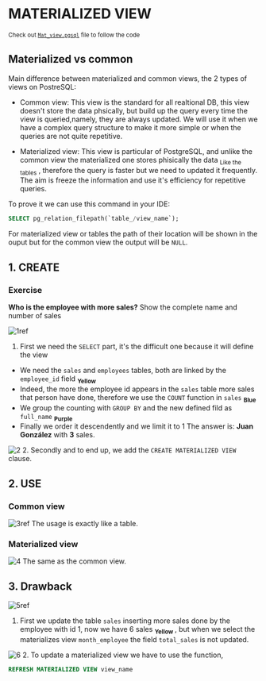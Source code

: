 # MATERIALIZED VIEW

<sub> Check out [`Mat_view.pgsql`](Mat_view.pgsql) file to follow the code </sub>

## Materialized vs common
Main difference between materialized and common views, the 2 types of views on PostreSQL:

- Common view: This view is the standard for all realtional DB, this view doesn't store the data phsically, but build up the query every time the view is queried,namely, they are always updated. We will use it when we have a complex query structure to make it more simple or when the queries are not quite repetitive.

- Materialized view: This view is particular of PostgreSQL, and unlike the common view the materialized one stores phisically the data <sub> Like the tables</sub> , therefore the query is faster but we need to updated it frequently. The aim is freeze the information and use it's efficiency for repetitive queries.

To prove it we can use this command in your IDE:

```SQL
SELECT pg_relation_filepath(`table_/view_name`);
```
For materialized view or tables the path of their location will be shown in the ouput but for the common view the output will be `NULL`.

## 1. CREATE

### Exercise

**Who is the employee with more sales?**
Show the complete name and number of sales

![1ref](https://github.com/RogerCL24/pgSQL/assets/90930371/512abe0e-dfec-409a-ad21-adc220c7a383)
1. First we need the `SELECT` part, it's the difficult one because it will define the view
- We need the ``sales`` and ``employees`` tables, both are linked by the `employee_id` field <sub>**Yellow**</sub>
- Indeed, the more the employee id appears in the `sales` table more sales that person have done, therefore we use the `COUNT` function in `sales` <sub> **Blue** </sub>
- We group the counting with ``GROUP BY`` and the new defined fild as `full_name` <sub> **Purple** </sub>
- Finally we order it descendently and we limit it to 1
The answer is: **Juan González** with **3** sales.

![2](https://github.com/RogerCL24/pgSQL/assets/90930371/d1a2b2a1-5170-4718-8ed5-8e5a420ec32d)
2. Secondly and to end up, we add the ``CREATE MATERIALIZED VIEW`` clause.

## 2. USE

### Common view

![3ref](https://github.com/RogerCL24/pgSQL/assets/90930371/0056505c-a5fc-4506-9159-f69259b80411)
The usage is exactly like a table. 

### Materialized view

![4](https://github.com/RogerCL24/pgSQL/assets/90930371/e9912688-d1f1-4ff6-8210-ce1cb84fab8b)
The same as the common view.

## 3. Drawback

![5ref](https://github.com/RogerCL24/pgSQL/assets/90930371/326b5209-de68-4ebd-bfe4-57beb9e7cbb6)
1. First we update the table ``sales`` inserting more sales done by the employee with id 1, now we have 6 sales <sub> **Yellow** </sub>, but when we select the materializes view ``month_employee`` the field ``total_sales`` is not updated.

![6](https://github.com/RogerCL24/pgSQL/assets/90930371/eb808ee9-c481-422f-9c5f-b3652fd826c7)
2. To update a materialized view we have to use the function,
```SQL
REFRESH MATERIALIZED VIEW view_name
```



